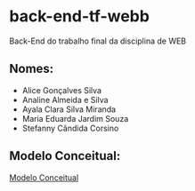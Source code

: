 # back-end-tf-webb
Back-End do trabalho final da disciplina de WEB

## Nomes:
- Alice Gonçalves Silva
- Analine Almeida e Silva
- Ayala Clara Silva Miranda
- Maria Eduarda Jardim Souza
- Stefanny Cândida Corsino

## Modelo Conceitual:

<a href="/db/modelo conceitual.png">Modelo Conceitual</a>